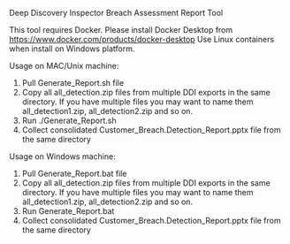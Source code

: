 Deep Discovery Inspector Breach Assessment Report Tool

This tool requires Docker. Please install Docker Desktop from https://www.docker.com/products/docker-desktop
Use Linux containers when install on Windows platform.

Usage on MAC/Unix machine:
1. Pull Generate_Report.sh file
2. Copy all all_detection.zip files from multiple DDI exports in the same directory. If you have multiple files you may want to name them all_detection1.zip, all_detection2.zip and so on.
3. Run ./Generate_Report.sh
4. Collect consolidated Customer_Breach.Detection_Report.pptx file from the same directory

Usage on Windows machine:
1. Pull Generate_Report.bat file
2. Copy all all_detection.zip files from multiple DDI exports in the same directory. If you have multiple files you may want to name them all_detection1.zip, all_detection2.zip and so on.
3. Run Generate_Report.bat
4. Collect consolidated Customer_Breach.Detection_Report.pptx file from the same directory

